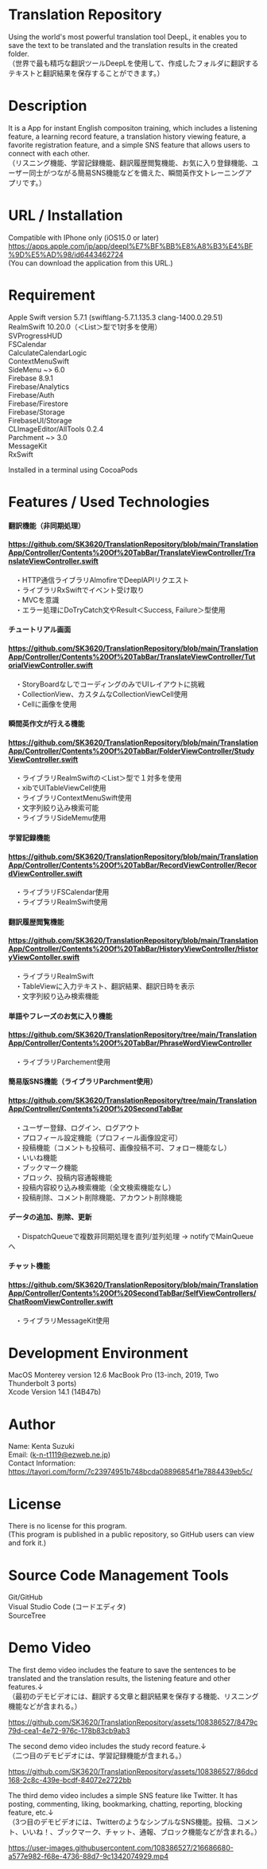 # Translation Repository  
Using the world's most powerful translation tool DeepL, it enables you to save the text to be translated and the translation results in the created folder.  
（世界で最も精巧な翻訳ツールDeepLを使用して、作成したフォルダに翻訳するテキストと翻訳結果を保存することができます。）  
# Description  
It is a App for instant English compositon training, which includes a listening feature, a learning record feature, a translation history viewing feature, a favorite registration feature, and a simple SNS feature that allows users to connect with each other.  
（リスニング機能、学習記録機能、翻訳履歴閲覧機能、お気に入り登録機能、ユーザー同士がつながる簡易SNS機能などを備えた、瞬間英作文トレーニングアプリです。）  
# URL / Installation
Compatible with IPhone only (iOS15.0 or later)  
https://apps.apple.com/jp/app/deepl%E7%BF%BB%E8%A8%B3%E4%BF%9D%E5%AD%98/id6443462724  
(You can download the application from this URL.)  
# Requirement  
Apple Swift version 5.7.1 (swiftlang-5.7.1.135.3 clang-1400.0.29.51)  
RealmSwift 10.20.0（＜List＞型で1対多を使用）  
SVProgressHUD  
FSCalendar  
CalculateCalendarLogic  
ContextMenuSwift  
SideMenu ~> 6.0  
Firebase 8.9.1  
Firebase/Analytics   
Firebase/Auth  
Firebase/Firestore  
Firebase/Storage  
FirebaseUI/Storage  
CLImageEditor/AllTools 0.2.4  
Parchment ~> 3.0  
MessageKit  
RxSwift  

Installed in a terminal using CocoaPods  
# Features / Used Technologies  
#### 翻訳機能（非同期処理）  
#### https://github.com/SK3620/TranslationRepository/blob/main/TranslationApp/Controller/Contents%20Of%20TabBar/TranslateViewController/TranslateViewController.swift  
　・HTTP通信ライブラリAlmofireでDeeplAPIリクエスト  
　・ライブラリRxSwiftでイベント受け取り  
　・MVCを意識  
　・エラー処理にDoTryCatch文やResult＜Success, Failure＞型使用  
#### チュートリアル画面  
#### https://github.com/SK3620/TranslationRepository/blob/main/TranslationApp/Controller/Contents%20Of%20TabBar/TranslateViewController/TutorialViewController.swift  
　・StoryBoardなしでコーディングのみでUIレイアウトに挑戦  
　・CollectionView、カスタムなCollectionViewCell使用  
　・Cellに画像を使用  
#### 瞬間英作文が行える機能  
#### https://github.com/SK3620/TranslationRepository/blob/main/TranslationApp/Controller/Contents%20Of%20TabBar/FolderViewController/StudyViewController.swift  
　・ライブラリRealmSwiftの＜List＞型で１対多を使用  
　・xibでUITableViewCell使用  
　・ライブラリContextMenuSwift使用  
　・文字列絞り込み検索可能  
　・ライブラリSideMemu使用  
#### 学習記録機能  
#### https://github.com/SK3620/TranslationRepository/blob/main/TranslationApp/Controller/Contents%20Of%20TabBar/RecordViewController/RecordViewController.swift  
　・ライブラリFSCalendar使用  
　・ライブラリRealmSwift使用  
#### 翻訳履歴閲覧機能  
#### https://github.com/SK3620/TranslationRepository/blob/main/TranslationApp/Controller/Contents%20Of%20TabBar/HistoryViewController/HistoryViewContoller.swift  
　・ライブラリRealmSwift  
　・TableViewに入力テキスト、翻訳結果、翻訳日時を表示  
　・文字列絞り込み検索機能  
#### 単語やフレーズのお気に入り機能  
#### https://github.com/SK3620/TranslationRepository/tree/main/TranslationApp/Controller/Contents%20Of%20TabBar/PhraseWordViewController
　・ライブラリParchement使用
#### 簡易版SNS機能（ライブラリParchment使用）  
#### https://github.com/SK3620/TranslationRepository/tree/main/TranslationApp/Controller/Contents%20Of%20SecondTabBar  
　・ユーザー登録、ログイン、ログアウト  
　・プロフィール設定機能（プロフィール画像設定可）  
　・投稿機能（コメントも投稿可、画像投稿不可、フォロー機能なし）  
　・いいね機能  
　・ブックマーク機能  
　・ブロック、投稿内容通報機能  
　・投稿内容絞り込み検索機能（全文検索機能なし）  
　・投稿削除、コメント削除機能、アカウント削除機能  
  #### データの追加、削除、更新  
  　・DispatchQueueで複数非同期処理を直列/並列処理 → notifyでMainQueueへ
  #### チャット機能  
  #### https://github.com/SK3620/TranslationRepository/blob/main/TranslationApp/Controller/Contents%20Of%20SecondTabBar/SelfViewControllers/ChatRoomViewController.swift  
  　・ライブラリMessageKit使用  
# Development Environment  
MacOS Monterey version 12.6 MacBook Pro (13-inch, 2019, Two Thunderbolt 3 ports)  
Xcode Version 14.1 (14B47b)  
# Author  
Name: Kenta Suzuki  
Email: (k-n-t1119@ezweb.ne.jp)  
Contact Information: https://tayori.com/form/7c23974951b748bcda08896854f1e7884439eb5c/  
# License  
There is no license for this program.  
(This program is published in a public repository, so GitHub users can view and fork it.)  
# Source Code Management Tools  
Git/GitHub  
Visual Studio Code (コードエディタ)   
SourceTree  
# Demo Video  
The first demo video includes the feature to save the sentences to be translated and the translation results, the listening feature and other features.↓  
（最初のデモビデオには、翻訳する文章と翻訳結果を保存する機能、リスニング機能などが含まれる。）  

https://github.com/SK3620/TranslationRepository/assets/108386527/8479c79d-cea1-4e72-976c-178b83cb9ab3  

The second demo video includes the study record feature.↓  
（二つ目のデモビデオには、学習記録機能が含まれる。）  

https://github.com/SK3620/TranslationRepository/assets/108386527/86dcd168-2c8c-439e-bcdf-84072e2722bb  

The third demo video includes a simple SNS feature like Twitter. It has posting, commenting, liking, bookmarking, chatting, reporting, blocking feature, etc.↓  
（3つ目のデモビデオには、TwitterのようなシンプルなSNS機能。投稿、コメント、いいね！、ブックマーク、チャット、通報、ブロック機能などが含まれる。）  

https://user-images.githubusercontent.com/108386527/216686680-a577e982-f68e-4736-88d7-9c1342074929.mp4  
